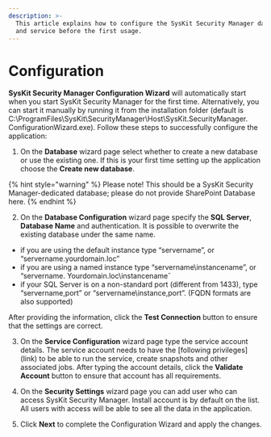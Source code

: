 ```yaml
---
description: >-
  This article explains how to configure the SysKit Security Manager database
  and service before the first usage.
---
```


# Configuration

**SysKit Security Manager Configuration Wizard** will automatically start when you start SysKit Security Manager for the first time. Alternatively, you can start it manually by running it from the installation folder \(default is C:\ProgramFiles\SysKit\SecurityManager\Host\SysKit.SecurityManager. ConfigurationWizard.exe\). Follow these steps to successfully configure the application: 

1. On the **Database** wizard page select whether to create a new database or use the existing one. If this is your first time setting up the application choose the **Create new database**. 

{% hint style="warning" %}
Please note! This should be a SysKit Security Manager-dedicated database; please do not provide SharePoint Database here.
{% endhint %}

2. On the **Database Configuration** wizard page specify the **SQL Server**, **Database Name** and authentication. It is possible to overwrite the existing database under the same name.  

* if you are using the default instance type “servername”, or “servername.yourdomain.loc” 
* if you are using a named instance type “servername\instancename”, or “servername. Yourdomain.loc\instancenameˇ 
* if your SQL Server is on a non-standard port \(different from 1433\), type “servername,port” or “servername\instance,port”. \(FQDN formats are also supported\)  

After providing the information, click the **Test Connection** button to ensure that the settings are correct.  

3. On the **Service Configuration** wizard page type the service account details. The service account needs to have the \[following privileges\]\(link\) to be able to run the service, create snapshots and other associated jobs. After typing the account details, click the **Validate Account** button to ensure that account has all requirements.  

4. On the **Security Settings** wizard page you can add user who can access SysKit Security Manager. Install account is by default on the list. All users with access will be able to see all the data in the application.  

5. Click **Next** to complete the Configuration Wizard and apply the changes.





